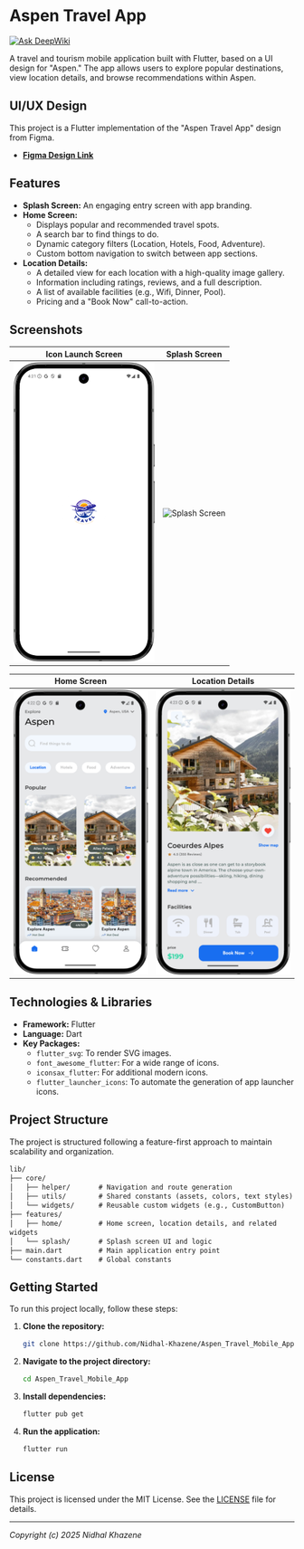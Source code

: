 # Aspen Travel App
[![Ask DeepWiki](https://devin.ai/assets/askdeepwiki.png)](https://deepwiki.com/Nidhal-Khazene/Aspen_Travel_Mobile_App)

A travel and tourism mobile application built with Flutter, based on a UI design for "Aspen." The app allows users to explore popular destinations, view location details, and browse recommendations within Aspen.

## UI/UX Design

This project is a Flutter implementation of the "Aspen Travel App" design from Figma.

*   **[Figma Design Link](https://www.figma.com/design/ATSanvu22TlitQAZC3Jnij/Aspen-Travel-App-Exploration--Mobile-App-Design--Community-?node-id=0-1&p=f&t=P7ucqJdqrLKuf1fx-0)**

## Features

*   **Splash Screen:** An engaging entry screen with app branding.
*   **Home Screen:**
    *   Displays popular and recommended travel spots.
    *   A search bar to find things to do.
    *   Dynamic category filters (Location, Hotels, Food, Adventure).
    *   Custom bottom navigation to switch between app sections.
*   **Location Details:**
    *   A detailed view for each location with a high-quality image gallery.
    *   Information including ratings, reviews, and a full description.
    *   A list of available facilities (e.g., Wifi, Dinner, Pool).
    *   Pricing and a "Book Now" call-to-action.

## Screenshots

|                             Icon Launch Screen                              |                                 Splash Screen                                 |
|:---------------------------------------------------------------------------:|:-----------------------------------------------------------------------------:|
| <img src="assets/preview/icon_launcher.png" alt="Icon Launch" width="250"/> | <img src="assets/preview/splash_screen.png" alt="Splash Screen" width="250"/> |

|                                Home Screen                                |                                 Location Details                                  |
|:-------------------------------------------------------------------------:|:---------------------------------------------------------------------------------:|
| <img src="assets/preview/home_screen.png" alt="Home Screen" width="250"/> | <img src="assets/preview/details_screen.png" alt="Location Details" width="250"/> |


## Technologies & Libraries

*   **Framework:** Flutter
*   **Language:** Dart
*   **Key Packages:**
    *   `flutter_svg`: To render SVG images.
    *   `font_awesome_flutter`: For a wide range of icons.
    *   `iconsax_flutter`: For additional modern icons.
    *   `flutter_launcher_icons`: To automate the generation of app launcher icons.

## Project Structure

The project is structured following a feature-first approach to maintain scalability and organization.

```
lib/
├── core/
│   ├── helper/       # Navigation and route generation
│   ├── utils/        # Shared constants (assets, colors, text styles)
│   └── widgets/      # Reusable custom widgets (e.g., CustomButton)
├── features/
│   ├── home/         # Home screen, location details, and related widgets
│   └── splash/       # Splash screen UI and logic
├── main.dart         # Main application entry point
└── constants.dart    # Global constants
```

## Getting Started

To run this project locally, follow these steps:

1.  **Clone the repository:**
    ```sh
    git clone https://github.com/Nidhal-Khazene/Aspen_Travel_Mobile_App.git
    ```

2.  **Navigate to the project directory:**
    ```sh
    cd Aspen_Travel_Mobile_App
    ```

3.  **Install dependencies:**
    ```sh
    flutter pub get
    ```

4.  **Run the application:**
    ```sh
    flutter run
    ```

## License

This project is licensed under the MIT License. See the [LICENSE](LICENSE) file for details.

---

*Copyright (c) 2025 Nidhal Khazene*